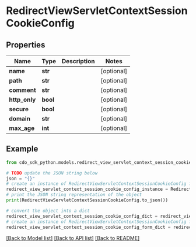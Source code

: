# RedirectViewServletContextSessionCookieConfig


## Properties

Name | Type | Description | Notes
------------ | ------------- | ------------- | -------------
**name** | **str** |  | [optional] 
**path** | **str** |  | [optional] 
**comment** | **str** |  | [optional] 
**http_only** | **bool** |  | [optional] 
**secure** | **bool** |  | [optional] 
**domain** | **str** |  | [optional] 
**max_age** | **int** |  | [optional] 

## Example

```python
from cdo_sdk_python.models.redirect_view_servlet_context_session_cookie_config import RedirectViewServletContextSessionCookieConfig

# TODO update the JSON string below
json = "{}"
# create an instance of RedirectViewServletContextSessionCookieConfig from a JSON string
redirect_view_servlet_context_session_cookie_config_instance = RedirectViewServletContextSessionCookieConfig.from_json(json)
# print the JSON string representation of the object
print(RedirectViewServletContextSessionCookieConfig.to_json())

# convert the object into a dict
redirect_view_servlet_context_session_cookie_config_dict = redirect_view_servlet_context_session_cookie_config_instance.to_dict()
# create an instance of RedirectViewServletContextSessionCookieConfig from a dict
redirect_view_servlet_context_session_cookie_config_form_dict = redirect_view_servlet_context_session_cookie_config.from_dict(redirect_view_servlet_context_session_cookie_config_dict)
```
[[Back to Model list]](../README.md#documentation-for-models) [[Back to API list]](../README.md#documentation-for-api-endpoints) [[Back to README]](../README.md)


